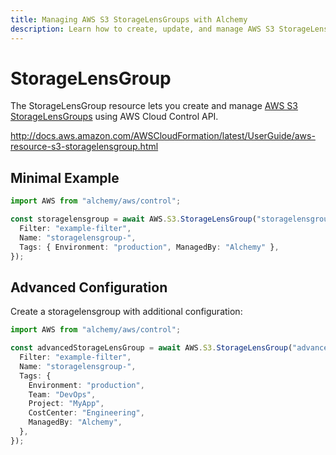 ```yaml
---
title: Managing AWS S3 StorageLensGroups with Alchemy
description: Learn how to create, update, and manage AWS S3 StorageLensGroups using Alchemy Cloud Control.
---
```


# StorageLensGroup

The StorageLensGroup resource lets you create and manage [AWS S3 StorageLensGroups](https://docs.aws.amazon.com/s3/latest/userguide/) using AWS Cloud Control API.

http://docs.aws.amazon.com/AWSCloudFormation/latest/UserGuide/aws-resource-s3-storagelensgroup.html

## Minimal Example

```ts
import AWS from "alchemy/aws/control";

const storagelensgroup = await AWS.S3.StorageLensGroup("storagelensgroup-example", {
  Filter: "example-filter",
  Name: "storagelensgroup-",
  Tags: { Environment: "production", ManagedBy: "Alchemy" },
});
```

## Advanced Configuration

Create a storagelensgroup with additional configuration:

```ts
import AWS from "alchemy/aws/control";

const advancedStorageLensGroup = await AWS.S3.StorageLensGroup("advanced-storagelensgroup", {
  Filter: "example-filter",
  Name: "storagelensgroup-",
  Tags: {
    Environment: "production",
    Team: "DevOps",
    Project: "MyApp",
    CostCenter: "Engineering",
    ManagedBy: "Alchemy",
  },
});
```

